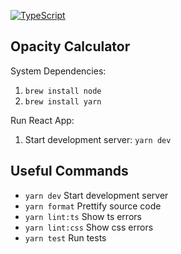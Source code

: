[![TypeScript](https://badges.frapsoft.com/typescript/version/typescript-next.svg?v=101)](https://www.typescriptlang.org/)

## Opacity Calculator

System Dependencies:

1. `brew install node`
2. `brew install yarn`

Run React App:

1. Start development server: `yarn dev`

## Useful Commands

- `yarn dev` Start development server
- `yarn format` Prettify source code
- `yarn lint:ts` Show ts errors
- `yarn lint:css` Show css errors
- `yarn test` Run tests
